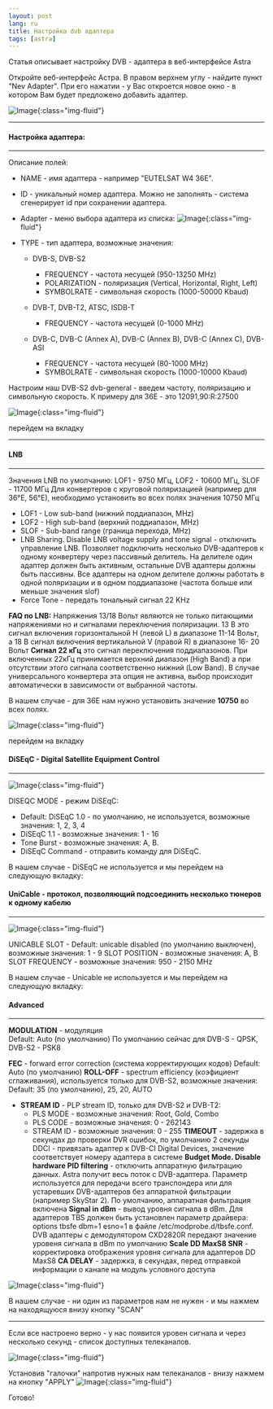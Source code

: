 ```yaml
---
layout: post
lang: ru
title: Настройка dvb адаптера
tags: [astra]
---
```

Статья описывает настройку DVB - адаптера в веб-интерфейсе Astra
<!-- more -->

Откройте веб-интерфейс Астра. В правом верхнем углу - найдите пункт "Nev Adapter". 
При его нажатии - у Вас откроется новое окно - в котором Вам будет предложено добавить адаптер.

![Image](/assets/post-img/add-dvb.png){:class="img-fluid"}

---
#### Настройка адаптера:
----
Описание полей:

 - NAME - имя адаптера - например "EUTELSAT W4 36E". 
 - ID - уникальный номер адаптера. Можно не заполнять - система сгенерирует id при сохранении адаптера. 
 - Adapter - меню выбора адаптера из списка: 
![Image](/assets/post-img/add-dvb-2.png){:class="img-fluid"}
 - TYPE - тип адаптера, возможные значения:

   - DVB-S, DVB-S2
     - FREQUENCY - частота несущей (950-13250 MHz)
     - POLARIZATION - поляризация (Vertical, Horizontal, Right, Left)
     - SYMBOLRATE - символьная скорость (1000-50000 Kbaud)

   - DVB-T, DVB-T2, ATSC, ISDB-T
     - FREQUENCY - частота несущей (0-1000 MHz)

   - DVB-C, DVB-C (Annex A), DVB-C (Annex B), DVB-C (Annex C), DVB-ASI
     - FREQUENCY - частота несущей (80-1000 MHz)
     - SYMBOLRATE - символьная скорость (1000-10000 Kbaud)

Настроим наш DVB-S2 dvb-general - введем частоту, поляризацию и символьную скорость. К примеру для 36E - это 12091,90:R:27500  

![Image](/assets/post-img/dvb-general.png){:class="img-fluid"}

перейдем на вкладку 

----
#### LNB
----
Значения LNB по умолчанию: LOF1 - 9750 МГц, LOF2 - 10600 МГц, SLOF - 11700 МГц
Для конвертеров с круговой поляризацией (например для 36°Е, 56°Е), необходимо установить во всех полях значения 10750 МГц
 - LOF1 - Low sub-band (нижний поддиапазон, MHz)
 - LOF2 - High sub-band (верхний поддиапазон, MHz)
 - SLOF - Sub-band range (граница перехода, MHz)
 - LNB Sharing. Disable LNB voltage supply and tone signal - отключить управление LNB. Позволяет подключить несколько DVB-адаптеров к одному конвертеру через пассивный делитель. На делителе один адаптер должен быть активным, остальные DVB адаптеры должны быть пассивны. Все адаптеры на одном делителе должны работать в одной поляризации и в одном поддиапазоне (частота больше или меньше значения slof)
 - Force Tone - передать тональный сигнал 22 KHz

**FAQ по LNB:**
Напряжения 13/18 Вольт являются не только питающими напряжениями но и сигналами переключения поляризации. 13 В это сигнал включения горизонтальной H (левой L) в диапазоне 11-14 Вольт, а 18 В сигнал включения вертикальной V (правой R) в диапазоне 16- 20 Вольт
**Сигнал 22 кГц** это сигнал переключения поддиапазонов. При включенных 22кГц принимается верхний диапазон (High Band) а при отсутствии этого сигнала соответственно нижний (Low Band). В случае универсального конвертера эта опция не активна, выбор происходит автоматически в зависимости от выбранной частоты.

В нашем случае - для 36E  нам нужно установить значение **10750** во всех полях.

![Image](/assets/post-img/dvb-lnb.png){:class="img-fluid"}

перейдем на вкладку 

#### DiSEqC - Digital Satellite Equipment Control
---
![Image](/assets/post-img/dvb-DiSEqC.png){:class="img-fluid"}

DISEQC MODE - режим DiSEqC:

- Default: DiSEqC 1.0 - по умолчанию, не используется, возможные значения: 1, 2, 3, 4
- DiSEqC 1.1 - возможные значения: 1 - 16
- Tone Burst - возможные значения: A, B. 
- DiSEqC Command - отправить команду для DiSEqC. 

В нашем случае - DiSEqC не используется и мы перейдем на следующую вкладку:  

#### UniСable - протокол, позволяющий подсоединить несколько тюнеров к одному кабелю
---
![Image](/assets/post-img/dvb-Unicable.png){:class="img-fluid"}

UNICABLE SLOT - Default: unicable disabled (по умолчанию выключен), возможные значения: 1 - 9
SLOT POSITION - возможные значения: A, B
SLOT FREQUENCY - возможные значения: 950 - 2150 MHz

В нашем случае - Unicable не используется и мы перейдем на следующую вкладку:  

#### Advanced
---

**MODULATION** - модуляция  
Default: Auto (по умолчанию)
По умолчанию сейчас для DVB-S - QPSK, DVB-S2 - PSK8

**FEC** - forward error correction (система корректирующих кодов)
Default: Auto (по умолчанию)
**ROLL-OFF** - spectrum efficiency (коэфициент сглаживания), используется только для DVB-S2, возможные значения: Default: 35 (по умолчанию), 25, 20, AUTO
 - **STREAM ID** - PLP stream ID, только для DVB-S2 и DVB-T2:
   - PLS MODE - возможные значения: Root, Gold, Combo
   - PLS CODE - возможные значения: 0 - 262143
   - STREAM ID - возможные значения: 0 - 255
**TIMEOUT** - задержка в секундах до проверки DVR ошибок, по умолчанию 2 секунды
DDCI - привязать адаптер к DVB-CI Digital Devices, значение соответствует номеру адаптера в системе
**Budget Mode. Disable hardware PID filtering** - отключить аппаратную фильтрацию данных. Astra получит весь поток с DVB-адаптера. Параметр используется для передачи всего транспондера или для устаревших DVB-адаптеров без аппаратной фильтрации (например SkyStar 2). По умолчанию, аппаратная фильтрация включена
**Signal in dBm** - вывод уровня сигнала в dBm. Для адаптеров TBS должен быть установлен параметр драйвера: options tbsfe dbm=1 esno=1 в файле /etc/modprobe.d/tbsfe.conf. DVB адаптеры с демодулятором CXD2820R передают значение уровеня сигнала в dBm по умолчанию
**Scale DD MaxS8 SNR** - корректировка отображения уровня сигнала для адаптеров DD MaxS8
**CA DELAY** - задержка, в секундах, перед отправкой информации о канале на модуль условного доступа

![Image](/assets/post-img/dvb-advanced.png){:class="img-fluid"}

В нашем случае - ни один из параметров нам не нужен - и мы нажмем на находящуюся внизу кнопку "SCAN"  

---
Если все настроено верно - у нас появится уровен сигнала и через несколько секунд - список доступных телеканалов.  

![Image](/assets/post-img/dvb-scan.png){:class="img-fluid"}

Установив "галочки" напротив нужных нам телеканалов - внизу нажмем на кнопку "APPLY"
![Image](/assets/post-img/dvb-ch.png){:class="img-fluid"}

Готово! 


